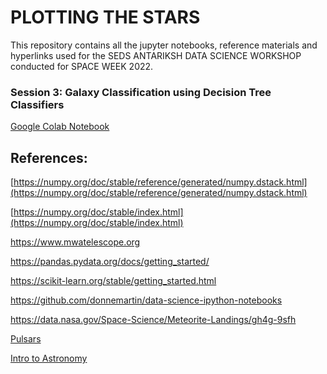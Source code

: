 # PLOTTING THE STARS

This repository contains all the jupyter notebooks, reference materials
and hyperlinks used for the SEDS ANTARIKSH DATA SCIENCE WORKSHOP conducted
 for SPACE WEEK 2022.

### Session 3: Galaxy Classification using Decision Tree Classifiers

[Google Colab Notebook](https://colab.research.google.com/drive/1HNR3CsyXt3Reg5VLaLzYFgO25fWmPnMh?usp=sharing)

## References:

[https://numpy.org/doc/stable/reference/generated/numpy.dstack.html](https://numpy.org/doc/stable/reference/generated/numpy.dstack.html)

[https://numpy.org/doc/stable/index.html](https://numpy.org/doc/stable/index.html)

https://www.mwatelescope.org

https://pandas.pydata.org/docs/getting_started/

https://scikit-learn.org/stable/getting_started.html

https://github.com/donnemartin/data-science-ipython-notebooks

https://data.nasa.gov/Space-Science/Meteorite-Landings/gh4g-9sfh

[Pulsars](https://www.canva.com/design/DAFN4kcZVMg/v8qWYTrVtM2ayn1Rn46sjg/view?utm_content=DAFN4kcZVMg&utm_campaign=designshare&utm_medium=link&utm_source=viewer)

[Intro to Astronomy](https://www.canva.com/design/DAFODlV07rI/KMZkw91iNHRYKQ-3QNjguw/edit?utm_content=DAFODlV07rI&utm_campaign=designshare&utm_medium=link2&utm_source=sharebutton)
